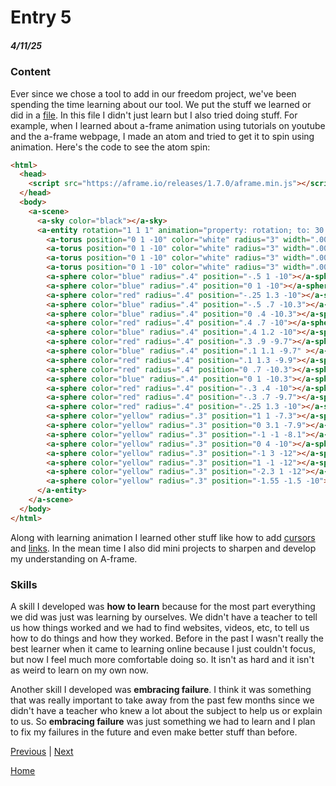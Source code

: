 # Entry 5
##### 4/11/25

### Content

Ever since we chose a tool to add in our freedom project, we've been spending the time learning about our tool. We put the stuff we learned or did in a [file](../tool/learning-log.md). In this file I didn't just learn but I also tried doing stuff. For example, when I learned about a-frame animation using tutorials on youtube and the a-frame webpage, I made an atom and tried to get it to spin using animation. 
Here's the code to see the atom spin:
``` HTML
<html>
  <head>
    <script src="https://aframe.io/releases/1.7.0/aframe.min.js"></script>
  </head>
  <body>
    <a-scene>
      <a-sky color="black"></a-sky>
      <a-entity rotation="1 1 1" animation="property: rotation; to: 30 30 360; loop: true; dur: 3000">
        <a-torus position="0 1 -10" color="white" radius="3" width=".001" radius-tubular=".05"></a-torus>
        <a-torus position="0 1 -10" color="white" radius="3" width=".001" radius-tubular=".05" rotation="90%"></a-torus>
        <a-torus position="0 1 -10" color="white" radius="3" width=".001" radius-tubular=".05" rotation="45%"></a-torus>
        <a-torus position="0 1 -10" color="white" radius="3" width=".001" radius-tubular=".05" rotation="135%"></a-torus>
        <a-sphere color="blue" radius=".4" position="-.5 1 -10"></a-sphere>
        <a-sphere color="blue" radius=".4" position="0 1 -10"></a-sphere>
        <a-sphere color="red" radius=".4" position="-.25 1.3 -10"></a-sphere>
        <a-sphere color="blue" radius=".4" position="-.5 .7 -10.3"></a-sphere>
        <a-sphere color="blue" radius=".4" position="0 .4 -10.3"></a-sphere>
        <a-sphere color="red" radius=".4" position=".4 .7 -10"></a-sphere>
        <a-sphere color="blue" radius=".4" position=".4 1.2 -10"></a-sphere>
        <a-sphere color="red" radius=".4" position=".3 .9 -9.7"></a-sphere>
        <a-sphere color="blue" radius=".4" position=".1 1.1 -9.7" ></a-sphere>
        <a-sphere color="red" radius=".4" position=".1 1.3 -9.9"></a-sphere>
        <a-sphere color="red" radius=".4" position="0 .7 -10.3"></a-sphere>
        <a-sphere color="blue" radius=".4" position="0 1 -10.3"></a-sphere>
        <a-sphere color="red" radius=".4" position="-.3 .4 -10"></a-sphere>
        <a-sphere color="red" radius=".4" position="-.3 .7 -9.7"></a-sphere>
        <a-sphere color="red" radius=".4" position="-.25 1.3 -10"></a-sphere>
        <a-sphere color="yellow" radius=".3" position="1 1 -7.3"></a-sphere>
        <a-sphere color="yellow" radius=".3" position="0 3.1 -7.9"></a-sphere>
        <a-sphere color="yellow" radius=".3" position="-1 -1 -8.1"></a-sphere>
        <a-sphere color="yellow" radius=".3" position="0 4 -10"></a-sphere>
        <a-sphere color="yellow" radius=".3" position="-1 3 -12"></a-sphere>
        <a-sphere color="yellow" radius=".3" position="1 -1 -12"></a-sphere>
        <a-sphere color="yellow" radius=".3" position="-2.3 1 -12"></a-sphere>
        <a-sphere color="yellow" radius=".3" position="-1.55 -1.5 -10"></a-sphere>
      </a-entity>
    </a-scene>
  </body>
</html>
```
Along with learning animation I learned other stuff like how to add [cursors](https://aframe.io/docs/1.7.0/components/cursor.html) and [links](https://aframe.io/docs/1.7.0/components/link.html). In the mean time I also did mini projects to sharpen and develop my understanding on A-frame.

### Skills

A skill I developed was **how to learn** because for the most part everything we did was just was learning by ourselves. We didn't have a teacher to tell us how things worked and we had to find websites, videos, etc, to tell us how to do things and how they worked. Before in the past I wasn't really the best learner when it came to learning online because I just couldn't focus, but now I feel much more comfortable doing so. It isn't as hard and it isn't as weird to learn on my own now.

Another skill I developed was **embracing failure**. I think it was something that was really important to take away from the past few months since we didn't have a teacher who knew a lot about the subject to help us or explain to us. So **embracing failure** was just something we had to learn and I plan to fix my failures in the future and even make better stuff than before.

[Previous](entry04.md) | [Next](entry06.md)

[Home](../README.md)
